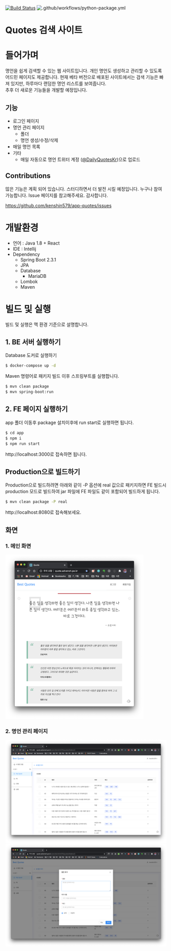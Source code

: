 [![Build Status](https://travis-ci.org/kenshin579/app-quotes.svg?branch=master)](https://travis-ci.org/kenshin579/app-quotes)
![.github/workflows/python-package.yml](https://github.com/kenshin579/app-quotes/workflows/.github/workflows/python-package.yml/badge.svg?branch=master)

Quotes 검색 사이트 
=====

# 들어가며

명언을 쉽게 검색할 수 있는 웹 사이트입니다. 개인 명언도 생성하고 관리할 수 있도록 어드민 페이지도 제공합니다. 
현재 베타 버전으로 배포된 사이트에서는 검색 기능은 빠져 있지만, 하루마다 랜덤한 명언 리스트를 보여줍니다.  
추후 더 새로운 기능들을 개발할 예정입니다. 


## 기능

- 로그인 페이지
- 명언 관리 페이지
  - 폴더
  - 명언 생성/수정/삭제
- 매일 명언 목록
- 기타
  - 매일 자동으로 명언 트위터 계정 ([@DailyQuotesKr](https://twitter.com/DailyQuotesKr))으로 업로드

## Contributions

많은 기능은 계획 되어 있습니다. 스터디하면서 더 발전 시킬 예정입니다. 누구나 참여 가능합니다. Issue 페이지를 참고해주세요. 
감사합니다. 

https://github.com/kenshin579/app-quotes/issues

# 개발환경

- 언어 : Java 1.8 + React
- IDE : Intellij
- Dependency
  - Spring Boot 2.3.1
  - JPA
  - Database
    - MariaDB
  - Lombok
  - Maven

# 빌드 및 실행

빌드 및 실행은 맥 환경 기준으로 설명합니다. 

## 1. BE 서버 실행하기

Database 도커로 실행하기

```bash
$ docker-compose up -d
```

Maven 명령어로 패키지 빌드 이후 스프링부트를 실행합니다. 

```bash
$ mvn clean package
$ mvn spring-boot:run
```

## 2. FE 페이지 실행하기

app 폴더 이동후 package 설치이후에 run start로 실행하면 됩니다. 

```bash
$ cd app
$ npm i
$ npm run start
```

http://localhost:3000로 접속하면 됩니다. 

## Production으로 빌드하기

Production으로 빌드하려면 아래와 같이 -P 옵션에 real 값으로 패키지하면 FE 빌드시 production 모드로 빌드하여 jar 파일에 FE 파일도 같이 포함되어 빌드하게 됩니다. 

```bash
$ mvn clean package -P real
```

http://localhost:8080로 접속해보세요. 


## 화면

### 1. 메인 화면

<img src="images/image-20200714202101800.png" alt="메인화면" style="zoom:50%;" />

### 2. 명언 관리 페이지

<img src="images/image-20200714202242104.png" alt="명언 관리 페이지" style="zoom:50%;" />

<img src="images/image-20200714202256330.png" alt="명언 추가" style="zoom:50%;" />
